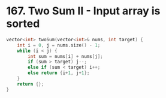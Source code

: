 # 167. Two Sum II - Input array is sorted
```cpp
vector<int> twoSum(vector<int>& nums, int target) {
    int i = 0, j = nums.size() - 1;
    while (i < j) {
        int sum = nums[i] + nums[j];
        if (sum > target) j--;
        else if (sum < target) i++;
        else return {i+1, j+1};
    }
    return {};
}
```
